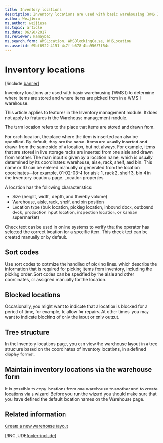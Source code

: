 ```yaml
---
title: Inventory locations
description: Inventory locations are used with basic warehousing (WMS I) to determine where items are stored and where items are picked from in a WMS I warehouse.
author: Weijiesa
ms.author: weijiesa
ms.topic: article
ms.date: 06/20/2017
ms.reviewer: kamaybac
ms.search.form: WMSLocation, WMSBlockingCause, WHSLocation
ms.assetid: 69bf6922-4151-447f-b678-4ba95637f54c
---
```


# Inventory locations

[!include [banner](../includes/banner.md)]

Inventory locations are used with basic warehousing (WMS I) to determine where items are stored and where items are picked from in a WMS I warehouse.

This article applies to features in the Inventory management module. It does not apply to features in the Warehouse management module.

The term location refers to the place that items are stored and drawn from.

For each location, the place where the item is inserted can also be specified. By default, they are the same. Items are usually inserted and drawn from the same side of a location, but not always. For example, items that are stored in live storage racks are inserted from one aisle and drawn from another. The main input is given by a location name, which is usually determined by its coordinates: warehouse, aisle, rack, shelf, and bin. This name or ID can be entered manually or generated from the location coordinates—for example, 01-02-03-4 for aisle 1, rack 2, shelf 3, bin 4 in the Inventory locations page.
Location properties

A location has the following characteristics:
-   Size (height, width, depth, and thereby volume)
-   Warehouse, aisle, rack, shelf, and bin position
-   Location type (bulk location, picking location, inbound dock, outbound dock, production input location, inspection location, or kanban supermarket)

Check text can be used in online systems to verify that the operator has selected the correct location for a specific item. This check text can be created manually or by default.

## Sort codes
Use sort codes to optimize the handling of picking lines, which describe the information that is required for picking items from inventory, including the picking order. Sort codes can be specified by the aisle and other coordinates, or assigned manually for the location.

## Blocked locations
Occasionally, you might want to indicate that a location is blocked for a period of time, for example, to allow for repairs. At other times, you may want to indicate blocking of only the input or only output.

## Tree structure

In the Inventory locations page, you can view the warehouse layout in a tree structure based on the coordinates of inventory locations, in a defined display format.

## Maintain inventory locations via the warehouse form

It is possible to copy locations from one warehouse to another and to create locations via a wizard. Before you run the wizard you should make sure that you have defined the default location names on the Warehouse page.



## Related information

[Create a new warehouse layout](tasks/create-new-warehouse-layout.md)


[!INCLUDE[footer-include](../../includes/footer-banner.md)]